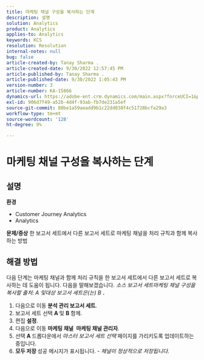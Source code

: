 ```yaml
---
title: 마케팅 채널 구성을 복사하는 단계
description: 설명
solution: Analytics
product: Analytics
applies-to: Analytics
keywords: KCS
resolution: Resolution
internal-notes: null
bug: false
article-created-by: Tanay Sharma .
article-created-date: 9/30/2022 12:57:45 PM
article-published-by: Tanay Sharma .
article-published-date: 9/30/2022 1:05:43 PM
version-number: 3
article-number: KA-15866
dynamics-url: https://adobe-ent.crm.dynamics.com/main.aspx?forceUCI=1&pagetype=entityrecord&etn=knowledgearticle&id=bab66c76-bf40-ed11-9db1-0022480868ff
exl-id: 906d7f49-a52b-4d4f-93ab-fb7de231a5ef
source-git-commit: 80be1a59aeadd9b1c22dd038f4c51728bcfa29a3
workflow-type: tm+mt
source-wordcount: '128'
ht-degree: 9%

---
```


# 마케팅 채널 구성을 복사하는 단계

## 설명

<b>환경</b>
- Customer Journey Analytics
- Analytics



<b>문제/증상</b>
한 보고서 세트에서 다른 보고서 세트로 마케팅 채널을 처리 규칙과 함께 복사하는 방법


## 해결 방법


다음 단계는 마케팅 채널과 함께 처리 규칙을 한 보고서 세트에서 다른 보고서 세트로 복사하는 데 도움이 됩니다. 다음을 말해보겠습니다. *소스<b> </b>보고서 세트&#x200B;*마케팅 채널 구성을 복사할 출처:* A *및*&#x200B;대상 보고서 세트&#x200B;*은(는)* B <b>*.</b>

1. 다음으로 이동 <b>분석 </b> <b>관리 </b> <b>보고서 세트</b>.
2. 보고서 세트 선택 <b>A </b>및 <b>B</b> 함께.
3. 편집 <b>설정</b>.
4. 다음으로 이동 <b>마케팅 채널 </b> <b>마케팅 채널 관리자</b>.
5. 선택 <b>A </b>드롭다운에서 *마스터 보고서 세트 선택* 페이지를 가리키도록 업데이트하는 중입니다.
6. <b>모두 저장 </b> 성공 메시지가 표시됩니다. - *채널이 정상적으로 저장됩니다.*
